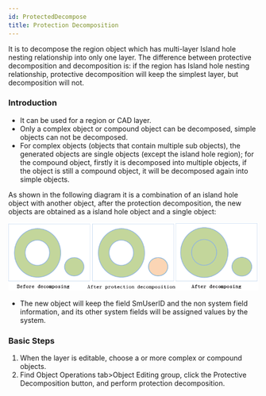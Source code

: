 ```yaml
---
id: ProtectedDecompose
title: Protection Decomposition
---
```

It is to decompose the region object which has multi-layer Island hole nesting
relationship into only one layer. The difference between protective
decomposition and decomposition is: if the region has Island hole nesting
relationship, protective decomposition will keep the simplest layer, but
decomposition will not.

### Introduction

* It can be used for a region or CAD layer.
* Only a complex object or compound object can be decomposed, simple objects can not be decomposed.
* For complex objects (objects that contain multiple sub objects), the generated objects are single objects (except the island hole region); for the compound object, firstly it is decomposed into multiple objects, if the object is still a compound object, it will be decomposed again into simple objects. 

As shown in the following diagram it is a combination of an island hole object
with another object, after the protection decomposition, the new objects are
obtained as a island hole object and a single object:

![](img/ProtectedDecompose.png)

* The new object will keep the field SmUserID and the non system field information, and its other system fields will be assigned values by the system.

### Basic Steps

1. When the layer is editable, choose a or more complex or compound objects.
2. Find Object Operations tab>Object Editing group, click the Protective Decomposition button, and perform protection decomposition. 

